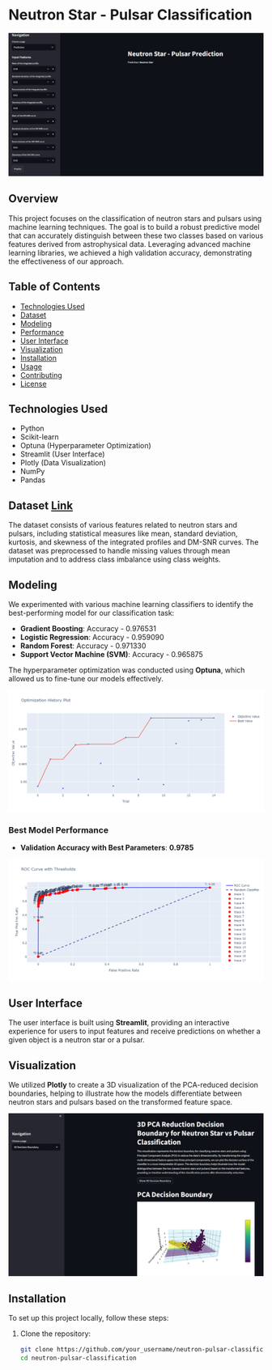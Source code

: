 # Neutron Star - Pulsar Classification

![Project Logo](https://github.com/HashamAkram18/Neutron-Pulsar-Classification/blob/main/images/Screenshot%202024-10-22%20180740.png?raw=true) <!-- Placeholder for your project logo -->

## Overview

This project focuses on the classification of neutron stars and pulsars using machine learning techniques. The goal is to build a robust predictive model that can accurately distinguish between these two classes based on various features derived from astrophysical data. Leveraging advanced machine learning libraries, we achieved a high validation accuracy, demonstrating the effectiveness of our approach.

## Table of Contents

- [Technologies Used](#technologies-used)
- [Dataset](#dataset)
- [Modeling](#modeling)
- [Performance](#performance)
- [User Interface](#user-interface)
- [Visualization](#visualization)
- [Installation](#installation)
- [Usage](#usage)
- [Contributing](#contributing)
- [License](#license)

## Technologies Used

- Python
- Scikit-learn
- Optuna (Hyperparameter Optimization)
- Streamlit (User Interface)
- Plotly (Data Visualization)
- NumPy
- Pandas

## Dataset [Link](https://www.kaggle.com/datasets/colearninglounge/predicting-pulsar-starintermediate)


The dataset consists of various features related to neutron stars and pulsars, including statistical measures like mean, standard deviation, kurtosis, and skewness of the integrated profiles and DM-SNR curves. The dataset was preprocessed to handle missing values through mean imputation and to address class imbalance using class weights.

## Modeling

We experimented with various machine learning classifiers to identify the best-performing model for our classification task:

- **Gradient Boosting**: Accuracy - 0.976531
- **Logistic Regression**: Accuracy - 0.959090
- **Random Forest**: Accuracy - 0.971330
- **Support Vector Machine (SVM)**: Accuracy - 0.965875

The hyperparameter optimization was conducted using **Optuna**, which allowed us to fine-tune our models effectively.

![Optimization History Graph](https://github.com/HashamAkram18/Neutron-Pulsar-Classification/blob/main/images/newplot%20(4).png?raw=true)

### Best Model Performance

- **Validation Accuracy with Best Parameters**: **0.9785**

![AUC-ROC Thresholds](https://github.com/HashamAkram18/Neutron-Pulsar-Classification/blob/main/images/newplot%20(3).png?raw=true)

## User Interface

The user interface is built using **Streamlit**, providing an interactive experience for users to input features and receive predictions on whether a given object is a neutron star or a pulsar.

## Visualization

We utilized **Plotly** to create a 3D visualization of the PCA-reduced decision boundaries, helping to illustrate how the models differentiate between neutron stars and pulsars based on the transformed feature space.

![PCA Visualization](https://github.com/HashamAkram18/Neutron-Pulsar-Classification/blob/main/images/Screenshot%202024-10-22%20180835.png?raw=true) <!-- Placeholder for PCA visualization image -->
## Installation

To set up this project locally, follow these steps:

1. Clone the repository:
   ```bash
   git clone https://github.com/your_username/neutron-pulsar-classification.git
   cd neutron-pulsar-classification

